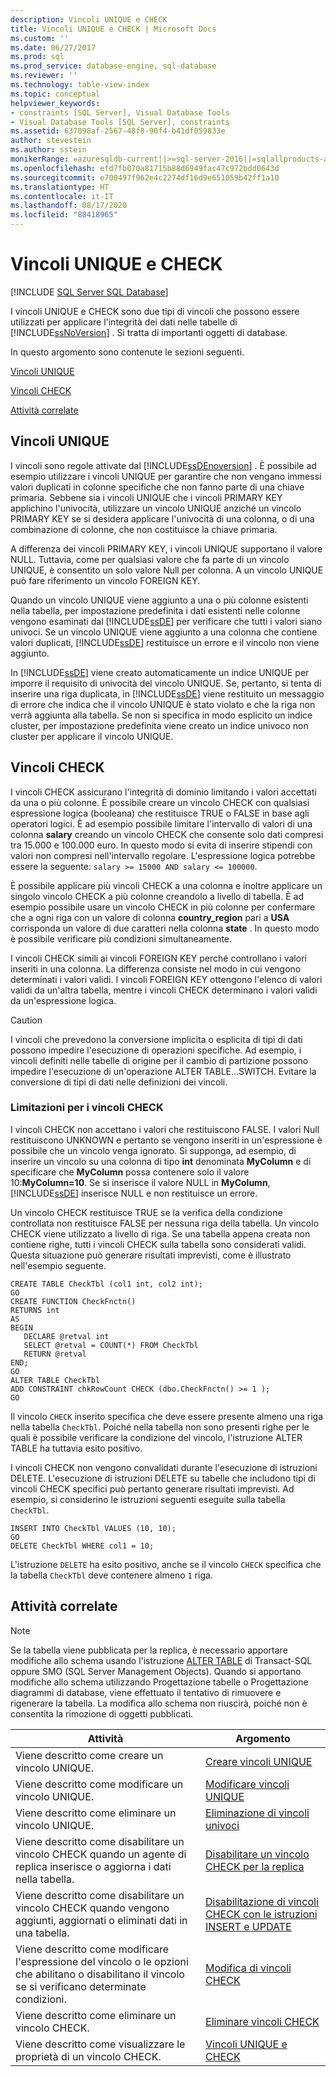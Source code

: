 ```yaml
---
description: Vincoli UNIQUE e CHECK
title: Vincoli UNIQUE e CHECK | Microsoft Docs
ms.custom: ''
ms.date: 06/27/2017
ms.prod: sql
ms.prod_service: database-engine, sql-database
ms.reviewer: ''
ms.technology: table-view-index
ms.topic: conceptual
helpviewer_keywords:
- constraints [SQL Server], Visual Database Tools
- Visual Database Tools [SQL Server], constraints
ms.assetid: 637098af-2567-48f8-90f4-b41df059833e
author: stevestein
ms.author: sstein
monikerRange: =azuresqldb-current||>=sql-server-2016||=sqlallproducts-allversions||>=sql-server-linux-2017||=azuresqldb-mi-current
ms.openlocfilehash: efd7fb070a81715b88d6949fac47c972bdd0643d
ms.sourcegitcommit: e700497f962e4c2274df16d9e651059b42ff1a10
ms.translationtype: HT
ms.contentlocale: it-IT
ms.lasthandoff: 08/17/2020
ms.locfileid: "88418965"
---
```

# <a name="unique-constraints-and-check-constraints"></a>Vincoli UNIQUE e CHECK
[!INCLUDE [SQL Server SQL Database](../../includes/applies-to-version/sql-asdb.md)]

  I vincoli UNIQUE e CHECK sono due tipi di vincoli che possono essere utilizzati per applicare l'integrità dei dati nelle tabelle di [!INCLUDE[ssNoVersion](../../includes/ssnoversion-md.md)] . Si tratta di importanti oggetti di database.  
  
 In questo argomento sono contenute le sezioni seguenti.  
  
 [Vincoli UNIQUE](#Unique)  
  
 [Vincoli CHECK](#Check)  
  
 [Attività correlate](#Tasks)  
  
##  <a name="unique-constraints"></a><a name="Unique"></a> Vincoli UNIQUE  
 I vincoli sono regole attivate dal [!INCLUDE[ssDEnoversion](../../includes/ssdenoversion-md.md)] . È possibile ad esempio utilizzare i vincoli UNIQUE per garantire che non vengano immessi valori duplicati in colonne specifiche che non fanno parte di una chiave primaria. Sebbene sia i vincoli UNIQUE che i vincoli PRIMARY KEY applichino l'univocità, utilizzare un vincolo UNIQUE anziché un vincolo PRIMARY KEY se si desidera applicare l'univocità di una colonna, o di una combinazione di colonne, che non costituisce la chiave primaria.  
  
 A differenza dei vincoli PRIMARY KEY, i vincoli UNIQUE supportano il valore NULL. Tuttavia, come per qualsiasi valore che fa parte di un vincolo UNIQUE, è consentito un solo valore Null per colonna. A un vincolo UNIQUE può fare riferimento un vincolo FOREIGN KEY.  
  
 Quando un vincolo UNIQUE viene aggiunto a una o più colonne esistenti nella tabella, per impostazione predefinita i dati esistenti nelle colonne vengono esaminati dal [!INCLUDE[ssDE](../../includes/ssde-md.md)] per verificare che tutti i valori siano univoci. Se un vincolo UNIQUE viene aggiunto a una colonna che contiene valori duplicati, [!INCLUDE[ssDE](../../includes/ssde-md.md)] restituisce un errore e il vincolo non viene aggiunto.  
  
 In [!INCLUDE[ssDE](../../includes/ssde-md.md)] viene creato automaticamente un indice UNIQUE per imporre il requisito di univocità del vincolo UNIQUE. Se, pertanto, si tenta di inserire una riga duplicata, in [!INCLUDE[ssDE](../../includes/ssde-md.md)] viene restituito un messaggio di errore che indica che il vincolo UNIQUE è stato violato e che la riga non verrà aggiunta alla tabella. Se non si specifica in modo esplicito un indice cluster, per impostazione predefinita viene creato un indice univoco non cluster per applicare il vincolo UNIQUE.  
  
##  <a name="check-constraints"></a><a name="Check"></a> Vincoli CHECK  
 I vincoli CHECK assicurano l'integrità di dominio limitando i valori accettati da una o più colonne. È possibile creare un vincolo CHECK con qualsiasi espressione logica (booleana) che restituisce TRUE o FALSE in base agli operatori logici. È ad esempio possibile limitare l'intervallo di valori di una colonna **salary** creando un vincolo CHECK che consente solo dati compresi tra 15.000 e 100.000 euro. In questo modo si evita di inserire stipendi con valori non compresi nell'intervallo regolare. L'espressione logica potrebbe essere la seguente: `salary >= 15000 AND salary <= 100000`.  
  
 È possibile applicare più vincoli CHECK a una colonna e inoltre applicare un singolo vincolo CHECK a più colonne creandolo a livello di tabella. È ad esempio possibile usare un vincolo CHECK in più colonne per confermare che a ogni riga con un valore di colonna **country_region** pari a **USA** corrisponda un valore di due caratteri nella colonna **state** . In questo modo è possibile verificare più condizioni simultaneamente.  
  
 I vincoli CHECK simili ai vincoli FOREIGN KEY perché controllano i valori inseriti in una colonna. La differenza consiste nel modo in cui vengono determinati i valori validi. I vincoli FOREIGN KEY ottengono l'elenco di valori validi da un'altra tabella, mentre i vincoli CHECK determinano i valori validi da un'espressione logica.  
  
> [!CAUTION]  
>  I vincoli che prevedono la conversione implicita o esplicita di tipi di dati possono impedire l'esecuzione di operazioni specifiche. Ad esempio, i vincoli definiti nelle tabelle di origine per il cambio di partizione possono impedire l'esecuzione di un'operazione ALTER TABLE...SWITCH. Evitare la conversione di tipi di dati nelle definizioni dei vincoli.  
  
### <a name="limitations-of-check-constraints"></a>Limitazioni per i vincoli CHECK  
 I vincoli CHECK non accettano i valori che restituiscono FALSE. I valori Null restituiscono UNKNOWN e pertanto se vengono inseriti in un'espressione è possibile che un vincolo venga ignorato. Si supponga, ad esempio, di inserire un vincolo su una colonna di tipo **int** denominata **MyColumn** e di specificare che **MyColumn** possa contenere solo il valore 10:**MyColumn=10**. Se si inserisce il valore NULL in **MyColumn**, [!INCLUDE[ssDE](../../includes/ssde-md.md)] inserisce NULL e non restituisce un errore.  
  
 Un vincolo CHECK restituisce TRUE se la verifica della condizione controllata non restituisce FALSE per nessuna riga della tabella. Un vincolo CHECK viene utilizzato a livello di riga. Se una tabella appena creata non contiene righe, tutti i vincoli CHECK sulla tabella sono considerati validi. Questa situazione può generare risultati imprevisti, come è illustrato nell'esempio seguente.  
  
```  
CREATE TABLE CheckTbl (col1 int, col2 int);  
GO  
CREATE FUNCTION CheckFnctn()  
RETURNS int  
AS   
BEGIN  
   DECLARE @retval int  
   SELECT @retval = COUNT(*) FROM CheckTbl  
   RETURN @retval  
END;  
GO  
ALTER TABLE CheckTbl  
ADD CONSTRAINT chkRowCount CHECK (dbo.CheckFnctn() >= 1 );  
GO  
```  
  
 Il vincolo `CHECK` inserito specifica che deve essere presente almeno una riga nella tabella `CheckTbl`. Poiché nella tabella non sono presenti righe per le quali è possibile verificare la condizione del vincolo, l'istruzione ALTER TABLE ha tuttavia esito positivo.  
  
 I vincoli CHECK non vengono convalidati durante l'esecuzione di istruzioni DELETE. L'esecuzione di istruzioni DELETE su tabelle che includono tipi di vincoli CHECK specifici può pertanto generare risultati imprevisti. Ad esempio, si considerino le istruzioni seguenti eseguite sulla tabella `CheckTbl`.  
  
```  
INSERT INTO CheckTbl VALUES (10, 10);  
GO  
DELETE CheckTbl WHERE col1 = 10;  
```  
  
 L'istruzione `DELETE` ha esito positivo, anche se il vincolo `CHECK` specifica che la tabella `CheckTbl` deve contenere almeno `1` riga.  
  
##  <a name="related-tasks"></a><a name="Tasks"></a> Attività correlate  
  
> [!NOTE]  
>  Se la tabella viene pubblicata per la replica, è necessario apportare modifiche allo schema usando l'istruzione [ALTER TABLE](../../t-sql/statements/alter-table-transact-sql.md) di Transact-SQL oppure SMO (SQL Server Management Objects). Quando si apportano modifiche allo schema utilizzando Progettazione tabelle o Progettazione diagrammi di database, viene effettuato il tentativo di rimuovere e rigenerare la tabella. La modifica allo schema non riuscirà, poiché non è consentita la rimozione di oggetti pubblicati.  
  
|Attività|Argomento|  
|----------|-----------|  
|Viene descritto come creare un vincolo UNIQUE.|[Creare vincoli UNIQUE](../../relational-databases/tables/create-unique-constraints.md)|  
|Viene descritto come modificare un vincolo UNIQUE.|[Modificare vincoli UNIQUE](../../relational-databases/tables/modify-unique-constraints.md)|  
|Viene descritto come eliminare un vincolo UNIQUE.|[Eliminazione di vincoli univoci](../../relational-databases/tables/delete-unique-constraints.md)|  
|Viene descritto come disabilitare un vincolo CHECK quando un agente di replica inserisce o aggiorna i dati nella tabella.|[Disabilitare un vincolo CHECK per la replica](../../relational-databases/tables/disable-check-constraints-for-replication.md)|  
|Viene descritto come disabilitare un vincolo CHECK quando vengono aggiunti, aggiornati o eliminati dati in una tabella.|[Disabilitazione di vincoli CHECK con le istruzioni INSERT e UPDATE](../../relational-databases/tables/disable-check-constraints-with-insert-and-update-statements.md)|  
|Viene descritto come modificare l'espressione del vincolo o le opzioni che abilitano o disabilitano il vincolo se si verificano determinate condizioni.|[Modifica di vincoli CHECK](../../relational-databases/tables/modify-check-constraints.md)|  
|Viene descritto come eliminare un vincolo CHECK.|[Eliminare vincoli CHECK](../../relational-databases/tables/delete-check-constraints.md)|  
|Viene descritto come visualizzare le proprietà di un vincolo CHECK.|[Vincoli UNIQUE e CHECK](../../relational-databases/tables/unique-constraints-and-check-constraints.md)|  
  
  
